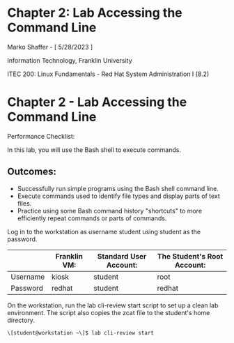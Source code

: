 # Chapter 2: Lab Accessing the Command Line
Marko Shaffer - [ 5/28/2023 ]

Information Technology, Franklin University

ITEC 200: Linux Fundamentals - Red Hat System Administration I (8.2)
# Chapter 2 - Lab Accessing the Command Line

Performance Checklist:

In this lab, you will use the Bash shell to execute commands.

## Outcomes:

-  Successfully run simple programs using the Bash shell command line.
-   Execute commands used to identify file types and display parts of text files.
-  Practice using some Bash command history "shortcuts" to more efficiently repeat commands or parts of commands.

Log in to the workstation as username student using student as the password.

|  | Franklin VM: | Standard User Account: | The Student's Root Account: |
| --- | --- | --- | --- |
| Username | kiosk | student | root |
| Password | redhat | student | redhat |

On the workstation, run the lab cli-review start script to set up a clean lab environment. The script also copies the zcat file to the student's home directory.
```
\[student@workstation ~\]$ lab cli-review start
```
